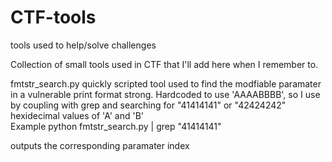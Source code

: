 # CTF-tools
tools used to help/solve challenges

Collection of small tools used in CTF that I'll add here when I remember to.

<p1>fmtstr_search.py</p1>
quickly scripted tool used to find the modfiable paramater in a vulnerable print format strong.
Hardcoded to use 'AAAABBBB', so I use by coupling with grep and searching for
"41414141" or "42424242" hexidecimal values of 'A' and 'B'
<br>
<p1>Example</p1>
python fmtstr_search.py | grep "41414141"

outputs the corresponding paramater index
